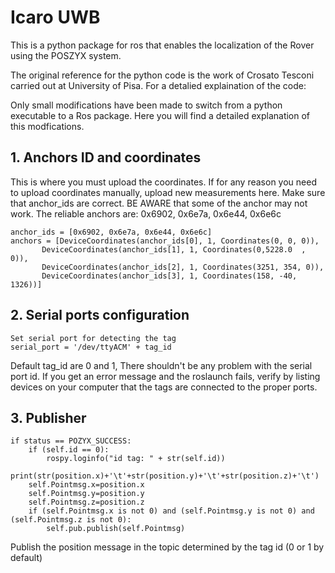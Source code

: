 # Icaro UWB

This is a python package for ros that enables the localization of the Rover using the POSZYX system.

The original reference for the python code is the work of Crosato Tesconi carried out at University of Pisa.
For a detalied explaination of the code: 


Only small modifications have been made to switch from a python executable to a Ros package.
Here you will find a detailed explanation of this modfications.


## 1. Anchors ID and coordinates

This is where you must upload the coordinates. If for any reason you need to upload coordinates manually, upload new measurements here.
Make sure that anchor_ids are correct. 
BE AWARE that some of the anchor may not work. The reliable anchors are: 0x6902, 0x6e7a, 0x6e44, 0x6e6c
```
anchor_ids = [0x6902, 0x6e7a, 0x6e44, 0x6e6c]
anchors = [DeviceCoordinates(anchor_ids[0], 1, Coordinates(0, 0, 0)),
       DeviceCoordinates(anchor_ids[1], 1, Coordinates(0,5228.0  , 0)),
       DeviceCoordinates(anchor_ids[2], 1, Coordinates(3251, 354, 0)),
       DeviceCoordinates(anchor_ids[3], 1, Coordinates(158, -40, 1326))]
```

## 2. Serial ports configuration

```
Set serial port for detecting the tag
serial_port = '/dev/ttyACM' + tag_id
```
Default tag_id are 0 and 1, There shouldn't be any problem with the serial port id. If you get an error message and the roslaunch fails, verify by listing devices on your computer that the tags are connected to the proper ports.

## 3. Publisher
```
if status == POZYX_SUCCESS:
    if (self.id == 0):
        rospy.loginfo("id tag: " + str(self.id))
        print(str(position.x)+'\t'+str(position.y)+'\t'+str(position.z)+'\t')
    self.Pointmsg.x=position.x
    self.Pointmsg.y=position.y
    self.Pointmsg.z=position.z
    if (self.Pointmsg.x is not 0) and (self.Pointmsg.y is not 0) and (self.Pointmsg.z is not 0):
        self.pub.publish(self.Pointmsg)
```

Publish the position message in the topic determined by the tag id (0 or 1 by default)

